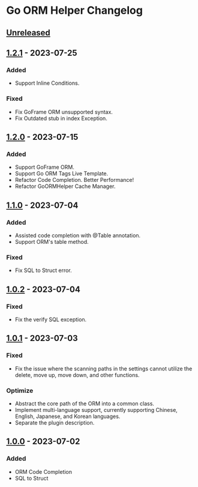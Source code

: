 <!-- Keep a Changelog guide -> https://keepachangelog.com -->

# Go ORM Helper Changelog

## [Unreleased]

## [1.2.1] - 2023-07-25

### Added

- Support Inline Conditions.

### Fixed

- Fix GoFrame ORM unsupported syntax.
- Fix Outdated stub in index Exception.

## [1.2.0] - 2023-07-15

### Added

- Support GoFrame ORM.
- Support Go ORM Tags Live Template.
- Refactor Code Completion. Better Performance!
- Refactor GoORMHelper Cache Manager.

## [1.1.0] - 2023-07-04

### Added

- Assisted code completion with @Table annotation.
- Support ORM's table method.

### Fixed

- Fix SQL to Struct error.

## [1.0.2] - 2023-07-04

### Fixed

- Fix the verify SQL exception.

## [1.0.1] - 2023-07-03

### Fixed

- Fix the issue where the scanning paths in the settings cannot utilize the delete, move up, move down, and other
  functions.

### Optimize

- Abstract the core path of the ORM into a common class.
- Implement multi-language support, currently supporting Chinese, English, Japanese, and Korean languages.
- Separate the plugin description.

## [1.0.0] - 2023-07-02

### Added

- ORM Code Completion
- SQL to Struct

[Unreleased]: https://github.com/maiqingqiang/go-orm-helper/compare/v1.2.1...HEAD

[1.2.1]: https://github.com/maiqingqiang/go-orm-helper/compare/v1.2.0...v1.2.1

[1.2.0]: https://github.com/maiqingqiang/go-orm-helper/compare/v1.1.0...v1.2.0

[1.1.0]: https://github.com/maiqingqiang/go-orm-helper/compare/v1.0.2...v1.1.0

[1.0.2]: https://github.com/maiqingqiang/go-orm-helper/compare/v1.0.1...v1.0.2

[1.0.1]: https://github.com/maiqingqiang/go-orm-helper/compare/v1.0.0...v1.0.1

[1.0.0]: https://github.com/maiqingqiang/go-orm-helper/tree/v1.0.0
